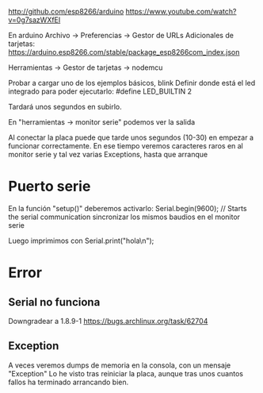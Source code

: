 http://github.com/esp8266/arduino
https://www.youtube.com/watch?v=0g7sazWXfEI

En arduino
Archivo -> Preferencias -> Gestor de URLs Adicionales de tarjetas:
https://arduino.esp8266.com/stable/package_esp8266com_index.json

Herramientas -> Gestor de tarjetas -> nodemcu


Probar a cargar uno de los ejemplos básicos, blink
Definir donde está el led integrado para poder ejecutarlo:
#define LED_BUILTIN 2


Tardará unos segundos en subirlo.

En "herramientas -> monitor serie" podemos ver la salida


Al conectar la placa puede que tarde unos segundos (10-30) en empezar a funcionar correctamente.
En ese tiempo veremos caracteres raros en al monitor serie y tal vez varias Exceptions, hasta que arranque


# Puerto serie
En la función "setup()" deberemos activarlo:
Serial.begin(9600); // Starts the serial communication
  sincronizar los mismos baudios en el monitor serie

Luego imprimimos con
Serial.print("hola\n");


# Error

## Serial no funciona
Downgradear a 1.8.9-1
https://bugs.archlinux.org/task/62704

## Exception
A veces veremos dumps de memoria en la consola, con un mensaje "Exception"
Lo he visto tras reiniciar la placa, aunque tras unos cuantos fallos ha terminado arrancando bien.
